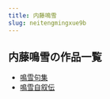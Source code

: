 ```yaml
---
title: 内藤鳴雪
slug: neitengmingxue9b
---
```


## 内藤鳴雪の作品一覧

- [鳴雪句集](mingxuejuji01)
- [鳴雪自叙伝](mingxuezixuchuan3e)
